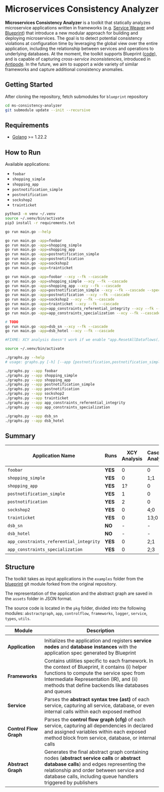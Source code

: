 # Microservices Consistency Analyzer

**Microservices Consistency Analyzer** is a toolkit that statically analyzes microservice applications written in frameworks (e.g. [Service Weaver](https://dl.acm.org/doi/10.1145/3593856.3595909) and [Blueprint](https://dl.acm.org/doi/10.1145/3600006.3613138)) that introduce a new modular approach for building and deploying microservices. The goal is to detect potential consistency violations at configuration time by leveraging the global view over the entire application, including the relationship between services and operations to underlying databases. At the moment, the toolkit supports Blueprint ([code](https://github.com/Blueprint-uServices/blueprint)), and is capable of capturing _cross-service inconsistencies_, introduced in [Antipode](https://dl.acm.org/doi/10.1145/3600006.3613176). In the future, we aim to support a wide variety of similar frameworks and capture additional consistency anomalies.

## Getting Started

After cloning the repository, fetch submodules for `blueprint` repository

```zsh
cd ms-consistency-analyzer
git submodule update --init --recursive
```

## Requirements

- [Golang](https://go.dev/doc/install) >= 1.22.2

## How to Run

Available applications:
- `foobar`
- `shopping_simple`
- `shopping_app`
- `postnotification_simple`
- `postnotification`
- `sockshop2`
- `trainticket`

```zsh
python3 -m venv ~/.venv
source ~/.venv/bin/activate
pip3 install -r requirements.txt

go run main.go --help

go run main.go -app=foobar
go run main.go -app=shopping_simple
go run main.go -app=shopping_app
go run main.go -app=postnotification_simple
go run main.go -app=postnotification
go run main.go -app=sockshop2
go run main.go -app=trainticket

go run main.go -app=foobar --xcy --fk --cascade
go run main.go -app=shopping_simple --xcy --fk --cascade
go run main.go -app=shopping_app --xcy --fk --cascade
go run main.go -app=postnotification_simple --xcy --fk --cascade --specialization
go run main.go -app=postnotification --xcy --fk --cascade
go run main.go -app=sockshop2 --xcy --fk --cascade
go run main.go -app=trainticket --xcy --fk --cascade
go run main.go -app=app_constraints_referential_integrity --xcy --fk --cascade
go run main.go -app=app_constraints_specialization --xcy --fk --cascade --specialization

# TODO
go run main.go -app=dsb_sn --xcy --fk --cascade
go run main.go -app=dsb_hotel --xcy --fk --cascade

#FIXME: XCY analysis doesn't work if we enable "app.ResetAllDataflows()" in abstractgraph/schema.go

source ~/.venv/bin/activate

./graphs.py --help
# usage: graphs.py [-h] [--app {postnotification,postnotification_simple,trainticket,shopping_app,shopping_simple,sockshop2,foobar}] [--graph {app,call}] [--labeled] [--all]

./graphs.py --app foobar
./graphs.py --app shopping_simple
./graphs.py --app shopping_app
./graphs.py --app postnotification_simple
./graphs.py --app postnotification
./graphs.py --app sockshop2
./graphs.py --app trainticket
./graphs.py --app app_constraints_referential_integrity
./graphs.py --app app_constraints_specialization

./graphs.py --app dsb_sn
./graphs.py --app dsb_hotel
```

## Summary

| Application Name                          | Runs          | XCY Analysis  | Cascade Analysis  | Foreign Key Analysis  | Specialization |
|-------------------------------------------|---------------|---------------|-------------------|-----------------------|----------------|
| `foobar`                                  | **YES**       | 0             | 0                 | 0                     | 0              |
| `shopping_simple`                         | **YES**       | 0             | 1;1               | 0                     | 0              |
| `shopping_app`                            | **YES**       | 1?            | 0                 | 1?                    | 0              |
| `postnotification_simple`                 | **YES**       | 1             | 0                 | 1                     | 0              |
| `postnotification`                        | **YES**       | 2             | 0                 | 2                     | 0              |
| `sockshop2`                               | **YES**       | 0             | 4;0               | 0                     | 0              |
| `trainticket`                             | **YES**       | 0             | 13;0              | 0                     | 0              |
| `dsb_sn`                                  | **NO**        | -             | -                 | -                     | -              |
| `dsb_hotel`                               | **NO**        | -             | -                 | -                     | -              |
| `app_constraints_referential_integrity`   | **YES**       | 0             | 2;1               | 1                     | 0              |
| `app_constraints_specialization`          | **YES**       | 0             | 2;3               | 0                     | 1              |

## Structure

The toolkit takes as input applications in the `examples` folder from the [blueprint](https://github.com/mafaldacf/blueprint) git module forked from the original repository.

The representation of the application and the abstract graph are saved in the `assets` folder in JSON format.

The source code is located in the `pkg` folder, divided into the following modules: `abstractgraph`, `app`, `controlflow`, `frameworks`, `logger`, `service`, `types`, `utils`.

| Module                 | Description                                                                                                                                                                                                                                            |
| ---------------------- | ------------------------------------------------------------------------------------------------------------------------------------------------------------------------------------------------------------------------------------------------------ |
|                        |                                                                                                                                                                                                                                                        |
| **Application**        | Initializes the application and registers **service nodes** and **database instances** with the application spec generated by Blueprint                                                                                                                |
| **Frameworks**         | Contains utilities specific to each framework. In the context of Blueprint, it contains (i) helper functions to compute the service spec from Intermediate Representation (IR), and (ii) methods that define backends like databases and queues        |
| **Service**            | Parses the **abstract syntax tree (ast)** of each service, capturing all service, database, or even internal calls within each exposed method                                                                                                          |
| **Control Flow Graph** | Parses the **control flow graph (cfg)** of each service, capturing all dependencies in declared and assigned variables within each exposed method block from service, database, or internal calls                                                      |
| **Abstract Graph**     | Generates the final abstract graph containing nodes (**abstract service calls** or **abstract database calls**) and edges representing the relationship and order between service and database calls, including queue handlers triggered by publishers |

